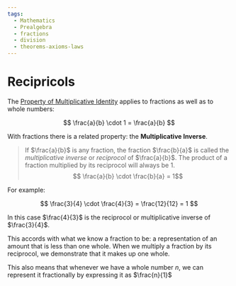 ```yaml
---
tags:
  - Mathematics
  - Prealgebra
  - fractions
  - division
  - theorems-axioms-laws
---
```


# Recipricols

The [Property of Multiplicative Identity](Multiplicative%20identity.md) applies to fractions as well as to whole numbers:

$$
\frac{a}{b} \cdot 1 = \frac{a}{b}
$$

With fractions there is a related property: the **Multiplicative Inverse**.

> If $\frac{a}{b}$ is any fraction, the fraction $\frac{b}{a}$ is called the _multiplicative inverse_ or _reciprocol_ of $\frac{a}{b}$. The product of a fraction multiplied by its reciprocol will always be 1. $$ \frac{a}{b} \cdot \frac{b}{a} = 1$$

For example:

$$
\frac{3}{4} \cdot \frac{4}{3} = \frac{12}{12} = 1
$$

In this case $\frac{4}{3}$ is the reciprocol or multiplicative inverse of $\frac{3}{4}$.

This accords with what we know a fraction to be: a representation of an amount that is less than one whole. When we multiply a fraction by its reciprocol, we demonstrate that it makes up one whole.

This also means that whenever we have a whole number $n$, we can represent it fractionally by expressing it as $\frac{n}{1}$
